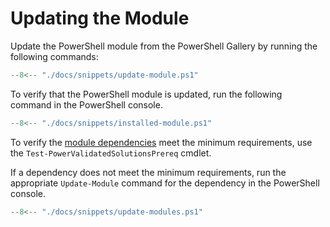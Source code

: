 # Updating the Module

Update the PowerShell module from the PowerShell Gallery by running the following commands:

```powershell
--8<-- "./docs/snippets/update-module.ps1"
```

To verify that the PowerShell module is updated, run the following command in the PowerShell console.

```powershell
--8<-- "./docs/snippets/installed-module.ps1"
```

To verify the [module dependencies](/power-validated-solutions-for-cloud-foundation/#module-dependencies) meet the minimum requirements, use the `Test-PowerValidatedSolutionsPrereq` cmdlet.

If a dependency does not meet the minimum requirements, run the appropriate `Update-Module` command for the dependency in the PowerShell console.

```powershell
--8<-- "./docs/snippets/update-modules.ps1"
```
